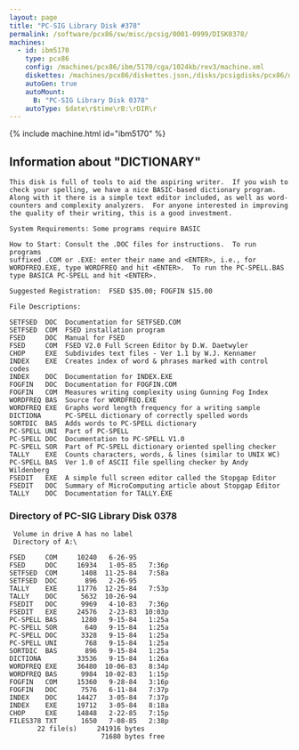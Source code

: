 ```yaml
---
layout: page
title: "PC-SIG Library Disk #378"
permalink: /software/pcx86/sw/misc/pcsig/0001-0999/DISK0378/
machines:
  - id: ibm5170
    type: pcx86
    config: /machines/pcx86/ibm/5170/cga/1024kb/rev3/machine.xml
    diskettes: /machines/pcx86/diskettes.json,/disks/pcsigdisks/pcx86/diskettes.json
    autoGen: true
    autoMount:
      B: "PC-SIG Library Disk 0378"
    autoType: $date\r$time\rB:\rDIR\r
---
```


{% include machine.html id="ibm5170" %}

## Information about "DICTIONARY"

    This disk is full of tools to aid the aspiring writer.  If you wish to
    check your spelling, we have a nice BASIC-based dictionary program.
    Along with it there is a simple text editor included, as well as word-
    counters and complexity analyzers.  For anyone interested in improving
    the quality of their writing, this is a good investment.
    
    System Requirements: Some programs require BASIC
    
    How to Start: Consult the .DOC files for instructions.  To run programs
    suffixed .COM or .EXE: enter their name and <ENTER>, i.e., for
    WORDFREQ.EXE, type WORDFREQ and hit <ENTER>.  To run the PC-SPELL.BAS
    type BASICA PC-SPELL and hit <ENTER>.
    
    Suggested Registration:  FSED $35.00; FOGFIN $15.00
    
    File Descriptions:
    
    SETFSED  DOC  Documentation for SETFSED.COM
    SETFSED  COM  FSED installation program
    FSED     DOC  Manual for FSED
    FSED     COM  FSED V2.0 Full Screen Editor by D.W. Daetwyler
    CHOP     EXE  Subdivides text files - Ver 1.1 by W.J. Kennamer
    INDEX    EXE  Creates index of word & phrases marked with control codes
    INDEX    DOC  Documentation for INDEX.EXE
    FOGFIN   DOC  Documentation for FOGFIN.COM
    FOGFIN   COM  Measures writing complexity using Gunning Fog Index
    WORDFREQ BAS  Source for WORDFREQ.EXE
    WORDFREQ EXE  Graphs word length frequency for a writing sample
    DICTIONA      PC-SPELL dictionary of correctly spelled words
    SORTDIC  BAS  Adds words to PC-SPELL dictionary
    PC-SPELL UNI  Part of PC-SPELL
    PC-SPELL DOC  Documentation to PC-SPELL V1.0
    PC-SPELL SOR  Part of PC-SPELL dictionary oriented spelling checker
    TALLY    EXE  Counts characters, words, & lines (similar to UNIX WC)
    PC-SPELL BAS  Ver 1.0 of ASCII file spelling checker by Andy Wildenberg
    FSEDIT   EXE  A simple full screen editor called the Stopgap Editor
    FSEDIT   DOC  Summary of MicroComputing article about Stopgap Editor
    TALLY    DOC  Documentation for TALLY.EXE

### Directory of PC-SIG Library Disk 0378

     Volume in drive A has no label
     Directory of A:\

    FSED     COM     10240   6-26-95
    FSED     DOC     16934   1-05-85   7:36p
    SETFSED  COM      1408  11-25-84   7:58a
    SETFSED  DOC       896   2-26-95
    TALLY    EXE     11776  12-25-84   7:53p
    TALLY    DOC      5632  10-26-94
    FSEDIT   DOC      9969   4-10-83   7:36p
    FSEDIT   EXE     24576   2-23-83  10:03p
    PC-SPELL BAS      1280   9-15-84   1:25a
    PC-SPELL SOR       640   9-15-84   1:25a
    PC-SPELL DOC      3328   9-15-84   1:25a
    PC-SPELL UNI       768   9-15-84   1:25a
    SORTDIC  BAS       896   9-15-84   1:25a
    DICTIONA         33536   9-15-84   1:26a
    WORDFREQ EXE     36480  10-06-83   8:34p
    WORDFREQ BAS      9984  10-02-83   1:15p
    FOGFIN   COM     15360   9-28-84   3:16p
    FOGFIN   DOC      7576   6-11-84   7:37p
    INDEX    DOC     14427   3-05-84   7:37p
    INDEX    EXE     19712   3-05-84   8:18a
    CHOP     EXE     14848   2-22-85   7:15p
    FILES378 TXT      1650   7-08-85   2:38p
           22 file(s)     241916 bytes
                           71680 bytes free
